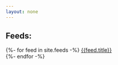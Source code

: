```yaml
---
layout: none
---
```


<h2>Feeds:</h2>
{%- for feed in site.feeds -%}
<a href = '{{ feed.url | absolute_url }}'>{{feed.title}}</a><br>
{%- endfor -%}
